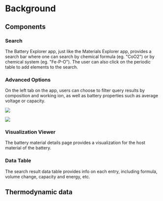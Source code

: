 # Background

## Components

### Search&#x20;

The Battery Explorer app, just like the Materials Explorer app, provides a search bar where one can search by chemical formula (eg. "CoO2") or by chemical system (eg. "Fe-P-O"). The user can also click on the periodic table to add elements to the search.

### Advanced Options

On the left tab on the app, users can choose to filter query results by composition and working ion,  as well as battery properties such as average voltage or capacity.

![](<../../../../.gitbook/assets/Screen Shot 2022-07-14 at 2.16.42 PM.png>)

![](<../../../../.gitbook/assets/Screen Shot 2022-07-14 at 2.17.30 PM.png>)

### Visualization Viewer

The battery material details page provides a visualization for the host material of the battery.

### Data Table

The search result data table provides info on each entry, including formula, volume change, capacity and energy, etc.

## Thermodynamic data
